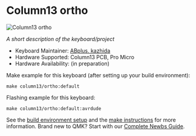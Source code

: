 # Column13 ortho

![Column13 ortho](https://lab.abplus.com/content/images/2021/03/DSC_0042.JPG)

*A short description of the keyboard/project*

* Keyboard Maintainer: [ABplus. kazhida](https://github.com/abplus-lab/qmk_firmware)
* Hardware Supported: Column13 PCB, Pro Micro
* Hardware Availability: (in preparation)

Make example for this keyboard (after setting up your build environment):

    make column13/ortho:default

Flashing example for this keyboard:

    make column13/ortho:default:avrdude

See the [build environment setup](https://docs.qmk.fm/#/getting_started_build_tools) and the [make instructions](https://docs.qmk.fm/#/getting_started_make_guide) for more information. Brand new to QMK? Start with our [Complete Newbs Guide](https://docs.qmk.fm/#/newbs).

